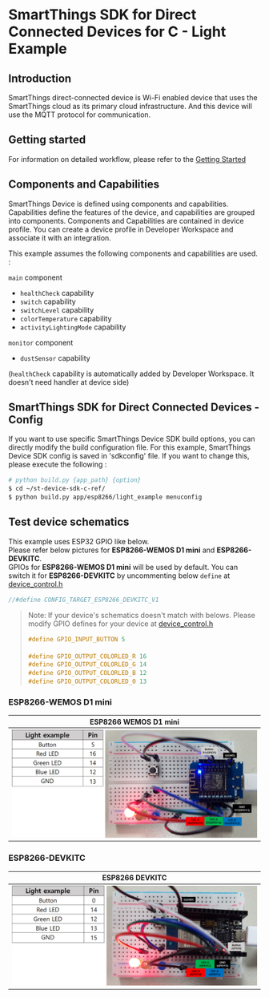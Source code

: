 # SmartThings SDK for Direct Connected Devices for C - Light Example

## Introduction

SmartThings direct-connected device is Wi-Fi enabled device that uses the SmartThings cloud as its primary cloud infrastructure. And this device will use the MQTT protocol for communication.

## Getting started

For information on detailed workflow, please refer to the [Getting Started](https://github.com/SmartThingsCommunity/st-device-sdk-c-ref/blob/master/doc/getting_started.md)

## Components and Capabilities

SmartThings Device is defined using components and capabilities. Capabilities define the features of the device, and capabilities are grouped into components.
Components and Capabilities are contained in device profile. You can create a device profile in Developer Workspace and associate it with an integration.

This example assumes the following components and capabilities are used. :  

`main` component  
- `healthCheck` capability  
- `switch` capability  
- `switchLevel` capability  
- `colorTemperature` capability  
- `activityLightingMode` capability  

`monitor` component  
- `dustSensor` capability  

(`healthCheck` capability is automatically added by Developer Workspace. It doesn't need handler at device side)

## SmartThings SDK for Direct Connected Devices - Config
If you want to use specific SmartThings Device SDK build options, you can directly modify the build configuration file. For this example, SmartThings Device SDK config is saved in 'sdkconfig' file. If you want to change this, please execute the following :
```sh
# python build.py {app_path} {option}
$ cd ~/st-device-sdk-c-ref/
$ python build.py app/esp8266/light_example menuconfig
```

## Test device schematics
This example uses ESP32 GPIO like below.  
Please refer below pictures for __ESP8266-WEMOS D1 mini__ and __ESP8266-DEVKITC__.  
GPIOs for __ESP8266-WEMOS D1 mini__ will be used by default. You can switch it for __ESP8266-DEVKITC__ by uncommenting below `define` at [device_control.h](main/device_control.h)
```c
//#define CONFIG_TARGET_ESP8266_DEVKITC_V1
```

> Note: If your device's schematics doesn't match with belows.
> Please modify GPIO defines for your device at [device_control.h](main/device_control.h)
>
> ```c
> #define GPIO_INPUT_BUTTON 5
> 
> #define GPIO_OUTPUT_COLORLED_R 16
> #define GPIO_OUTPUT_COLORLED_G 14
> #define GPIO_OUTPUT_COLORLED_B 12
> #define GPIO_OUTPUT_COLORLED_0 13
> ```

### ESP8266-WEMOS D1 mini  
| ESP8266 WEMOS D1 mini                                                     |
|-------------------------------------------------------------------|
|![ESP8266_WEMOS_D1_MINI](../../../doc/res/Light_Example_ESP8266_D1_mini.png) |


### ESP8266-DEVKITC  
| ESP8266 DEVKITC                                                     |
|-------------------------------------------------------------------|
|![ESP8266_DEVKITC](../../../doc/res/Light_Example_ESP8266_DEVKITC.png) |

